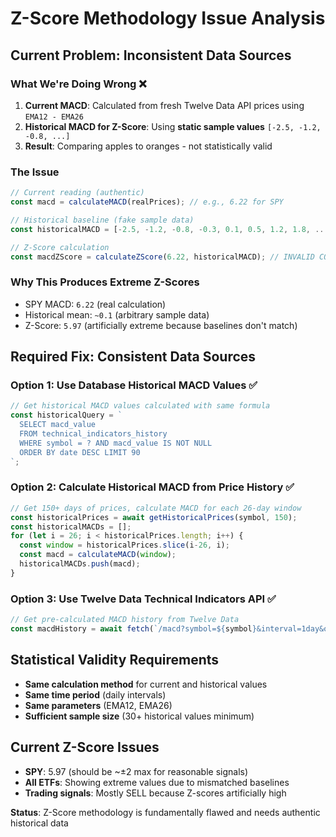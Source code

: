 # Z-Score Methodology Issue Analysis

## Current Problem: Inconsistent Data Sources

### What We're Doing Wrong ❌
1. **Current MACD**: Calculated from fresh Twelve Data API prices using `EMA12 - EMA26`
2. **Historical MACD for Z-Score**: Using **static sample values** `[-2.5, -1.2, -0.8, ...]`
3. **Result**: Comparing apples to oranges - not statistically valid

### The Issue
```javascript
// Current reading (authentic)
const macd = calculateMACD(realPrices); // e.g., 6.22 for SPY

// Historical baseline (fake sample data)
const historicalMACD = [-2.5, -1.2, -0.8, -0.3, 0.1, 0.5, 1.2, 1.8, ...];

// Z-Score calculation
const macdZScore = calculateZScore(6.22, historicalMACD); // INVALID COMPARISON
```

### Why This Produces Extreme Z-Scores
- SPY MACD: `6.22` (real calculation)
- Historical mean: `~0.1` (arbitrary sample data)  
- Z-Score: `5.97` (artificially extreme because baselines don't match)

## Required Fix: Consistent Data Sources

### Option 1: Use Database Historical MACD Values ✅
```javascript
// Get historical MACD values calculated with same formula
const historicalQuery = `
  SELECT macd_value 
  FROM technical_indicators_history 
  WHERE symbol = ? AND macd_value IS NOT NULL
  ORDER BY date DESC LIMIT 90
`;
```

### Option 2: Calculate Historical MACD from Price History ✅
```javascript
// Get 150+ days of prices, calculate MACD for each 26-day window
const historicalPrices = await getHistoricalPrices(symbol, 150);
const historicalMACDs = [];
for (let i = 26; i < historicalPrices.length; i++) {
  const window = historicalPrices.slice(i-26, i);
  const macd = calculateMACD(window);
  historicalMACDs.push(macd);
}
```

### Option 3: Use Twelve Data Technical Indicators API ✅
```javascript
// Get pre-calculated MACD history from Twelve Data
const macdHistory = await fetch(`/macd?symbol=${symbol}&interval=1day&outputsize=90`);
```

## Statistical Validity Requirements
- **Same calculation method** for current and historical values
- **Same time period** (daily intervals)
- **Same parameters** (EMA12, EMA26)
- **Sufficient sample size** (30+ historical values minimum)

## Current Z-Score Issues
- **SPY**: 5.97 (should be ~±2 max for reasonable signals)
- **All ETFs**: Showing extreme values due to mismatched baselines
- **Trading signals**: Mostly SELL because Z-scores artificially high

**Status**: Z-Score methodology is fundamentally flawed and needs authentic historical data